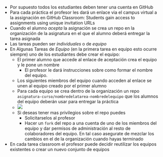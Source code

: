 * Por supuesto todos los estudiantes deben tener una cuenta en GitHub
* Para cada práctica el profesor les dará un enlace via el campus virtual a la assignación en GitHub Classroom: Students gain access to assignments using unique invitation URLs
* Cuando el alumno *acepta* la asignación se crea un repo en la organización de la asignatura en el que el alumno deberá entregar la tarea asignada
* Las tareas pueden ser *individuales* o de *equipo*
* En Algunas Tareas de *Equipo* (en la primera tarea en equipo esto ocurre siempre) uno de los estudiantes debe crear el equipo:
   * El primer alumno que accede al enlace de aceptación crea el equipo y le pone un nombre
     * El profesor le dará instrucciones sobre como formar el nombre del equipo.
   * Los siguientes miembros del equipo cuando acceden al enlace se unen al equipo creado por el primer alumno
   * Para cada equipo se crea dentro de la organización un repo `asignatura-curso/nombredelatarea-nombredelequipo` que los alumnos del equipo  deberán usar para entregar la práctica
   * <img src="/images/classroom-equipos.png"/> 
   * Si deseas tener mas privilegios sobre el repo puedes
     * Solicitarselos al profesor
     * Hacer un `fork` del repo a una cuenta de uno de los miembros del equipo y dar permisos de administración al resto de colaboradores del equipo. En tal caso  asegurate de mezclar los cambios en el de la organización cuando hayas terminado
* En cada tarea classroom el profesor puede decidir reutilizar los equipos existentes o crear un nuevo conjunto de equipos
